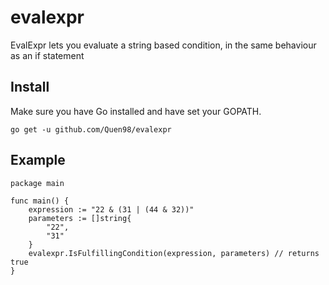 # evalexpr

EvalExpr lets you evaluate a string based condition, in the same behaviour as an if statement

## Install
Make sure you have Go installed and have set your GOPATH.

`go get -u github.com/Quen98/evalexpr`

## Example

```
package main

func main() {
    expression := "22 & (31 | (44 & 32))"
    parameters := []string{
        "22",
        "31"
    }
    evalexpr.IsFulfillingCondition(expression, parameters) // returns true
}
```
